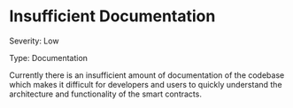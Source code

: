# Insufficient Documentation

Severity: Low

Type: Documentation

Currently there is an insufficient amount of documentation of the codebase which makes it difficult for developers and users to quickly understand the architecture and functionality of the smart contracts.

